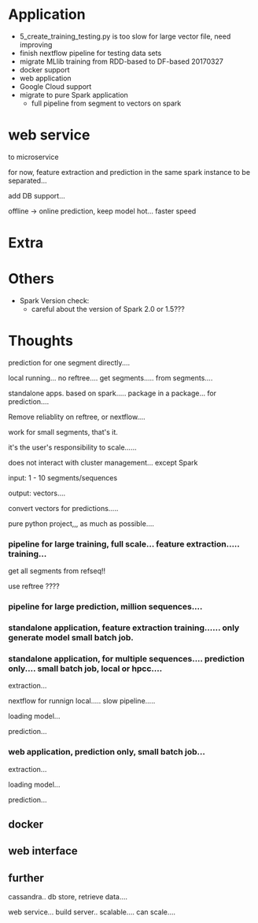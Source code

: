Application
=======
- 5_create_training_testing.py is too slow for large vector file, need improving
- finish nextflow pipeline for testing data sets
- migrate MLlib training from RDD-based to DF-based 20170327
- docker support
- web application
- Google Cloud support
- migrate to pure Spark application
    * full pipeline from segment to vectors on spark

web service
=====
to microservice

for now, feature extraction and prediction in the same spark instance
to be separated...

add DB support...

offline -> online prediction, keep model hot... faster speed


Extra
=======



Others
=======
- Spark Version check:
    * careful about the version of Spark   2.0 or 1.5???

Thoughts
======
																											
prediction for one segment directly....


local running... no reftree.... get segments..... from segments....

standalone apps. based on spark..... package in a package... for prediction....


Remove reliablity on reftree, or nextflow.... 

work for small segments, that's it.

it's the user's responsibility to scale......

does not interact with cluster management... except Spark


input: 1 - 10 segments/sequences

output: vectors....


convert vectors for predictions.....

pure python project,,, as much as possible....

### pipeline for large training, full scale... feature extraction..... training...


get all segments from refseq!!

use reftree ????
### pipeline for large prediction, million sequences....

### standalone application, feature extraction training...... only generate model small batch job.

### standalone application, for multiple sequences....  prediction only.... small batch job, local or hpcc.... 

extraction... 

nextflow for runnign local..... slow pipeline.....




loading model...

prediction...

### web application, prediction only, small batch job...


extraction... 

loading model...

prediction...




## docker

## web interface

## further

cassandra.. db
store, retrieve data….

web service…
build server..
scalable….
can scale….